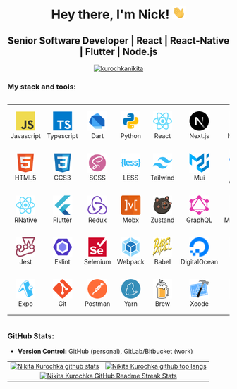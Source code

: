 <h1 align="center">
    Hey there, I'm Nick!
    <img src="./assets/giphy.gif" width="30px" alt="GIF">
</h1>

<h2 align="center">Senior Software Developer | React | React-Native | Flutter | Node.js</h2>

<div>
    <p align="center">
        <a href="https://github-profile-trophy.vercel.app/?username=kurochkanikita" style="display: flex; justify-content: center;" align="center" >
            <img style="display: block; margin-left: auto; margin-right: auto"
                src="https://github-profile-trophy.vercel.app/?username=kurochkanikita&theme=flat&row=1"
                alt="kurochkanikita"
            />  
        </a>
    </p>
</div>

### My stack and tools:

<div style="display: flex; align-items: flex-start; align: center">
    <table>
        <tr align="center">
            <td align="center"  width="90" height="90">
                <img src="images/javascript.svg" alt="HTML5" width="44" height="44"/>
                <br>Javascript
            </td>
            <td align="center"  width="90"  height="90">
                <img src="images/typescript.svg" alt="HTML5" width="44" height="44"/>
                <br>Typescript
            </td>
            <td align="center"  width="90"  height="90">
                <img src="images/dart.svg" alt="HTML5" width="44" height="44"/>
                <br>Dart
            </td>
            <td align="center"  width="90"  height="90">
                <img src="images/python.svg" alt="HTML5" width="44" height="44"/>
                <br>Python
            </td>
            <td align="center"  width="90"  height="90">
                <img src="images/react.svg" alt="HTML5" width="44" height="44"/>
                <br>React
            </td>
            <td align="center"  width="90"  height="90">
                <img src="images/nextjs.svg" alt="HTML5" width="44" height="44"/>
                <br>Next.js
            </td>
            <td align="center"  width="90"  height="90">
                <img src="images/nodejs.svg" alt="HTML5" width="44" height="44"/>
                <br>Node.js
            </td>
            <td align="center"  width="90"  height="90">
                <img src="images/expressjs.svg" alt="HTML5" width="44" height="44"/>
                <br>Express.js
            </td>
            <td align="center"  width="90"  height="90">
                <img src="images/nestjs.svg" alt="HTML5" width="44" height="44"/>
                <br>Nest.js
            </td>
        </tr>
        <tr align="center">
            <td align="center"  width="90"  height="90">
            <img src="images/html.svg" alt="HTML5" width="44" height="44"/>
            <br>HTML5
        </td>
        <td align="center"  width="90"  height="90">
            <img src="images/css.svg" alt="HTML5" width="44" height="44"/>
            <br>CCS3
        </td>
        <td align="center"  width="90"  height="90">
            <img src="images/scss.svg" alt="HTML5" width="44" height="44"/>
            <br>SCSS
        </td>
        <td align="center"  width="90"  height="90">
            <img src="images/less.svg" alt="HTML5" width="44" height="44"/>
            <br>LESS
        </td>
        <td align="center"  width="90"  height="90">
            <img src="images/tailwind.svg" alt="HTML5" width="44" height="44"/>
            <br>Tailwind
        </td>
        <td align="center"  width="90"  height="90">
            <img src="images/mui.svg" alt="HTML5" width="44" height="44"/>
            <br>Mui
        </td>
        <td align="center"  width="90" height="90">
            <img src="images/antd.svg" alt="HTML5" width="44" height="44"/>
            <br>Ant design
        </td>
        <td align="center"  width="90"  height="90">
            <img src="images/bootstrap.svg" alt="HTML5" width="44" height="44"/>
            <br>Bootstrap
        </td>        
        <td align="center"  width="90"  height="90">
            <img src="images/jQuery.svg" alt="HTML5" width="44" height="44"/>
            <br>jQuery
        </td>
        </tr>
        <tr>
            <td align="center"  width="90"  height="90">
                <img src="images/react.svg" alt="HTML5" width="44" height="44"/>
                <br>RNative
            </td>
            <td align="center"  width="90"  height="90">
                <img src="images/flutter.svg" alt="HTML5" width="44" height="44"/>
                <br>Flutter
            </td>
            <td align="center"  width="90"  height="90">
                <img src="images/redux.svg" alt="HTML5" width="44" height="44"/>
                <br>Redux
            </td>
            <td align="center"  width="90"  height="90">
                <img src="images/mobx.svg" alt="HTML5" width="44" height="44"/>
                <br>Mobx
            </td>        
            <td align="center"  width="90"  height="90">
                <img src="images/zustand.svg" alt="HTML5" width="44" height="44"/>
                <br>Zustand
            </td>
            <td align="center"  width="90"  height="90">
                <img src="images/graphql.svg" alt="HTML5" width="44" height="44"/>
                <br>GraphQL
            </td>
            <td align="center"  width="90"  height="90">
                <img src="images/mongodb.svg" alt="HTML5" width="44" height="44"/>
                <br>MongoDB
            </td>
            <td align="center"  width="90"  height="90">
                <img src="images/firebase.svg" alt="HTML5" width="44" height="44"/>
                <br>Firebase
            </td>
            <td align="center"  width="90"  height="90">
                <img src="images/sanity.svg" alt="HTML5" width="44" height="44"/>
                <br>Sanity
            </td>
        </tr>
        <tr>
            <td align="center"  width="90"  height="90">
                <img src="images/jest.svg" alt="HTML5" width="44" height="44"/>
                <br>Jest
            </td>
            <td align="center"  width="90"  height="90">
                <img src="images/lint.svg" alt="HTML5" width="44" height="44"/>
                <br>Eslint
            </td>
            <td align="center"  width="90"  height="90">
                <img src="images/selenium.svg" alt="HTML5" width="44" height="44"/>
                <br>Selenium
            </td>
            <td align="center"  width="90"  height="90">
                <img src="images/webpack.svg" alt="HTML5" width="44" height="44"/>
                <br>Webpack
            </td>
            <td align="center"  width="90"  height="90">
                <img src="images/babel.svg" alt="HTML5" width="44" height="44"/>
                <br>Babel
            </td>
            <td align="center"  width="90"  height="90">
                <img src="images/digitalocean.svg" alt="HTML5" width="44" height="44"/>
                <br>DigitalOcean
            </td>    
            <td align="center"  width="90"  height="90">
                <img src="images/cicd.svg" alt="HTML5" width="44" height="44"/>
                <br>CI/CD
            </td>
             <td align="center"  width="90"  height="90">
                <img src="images/figma.svg" alt="HTML5" width="44" height="44"/>
                <br>Figma
            </td>
            <td align="center"  width="90"  height="90">
                <img src="images/sketch.svg" alt="HTML5" width="44" height="44"/>
                <br>Sketch
            </td>
        </tr>
        <tr>
            <td align="center"  width="90"  height="90">
                <img src="images/expo.svg" alt="HTML5" width="44" height="44"/>
                <br>Expo
            </td>
            <td align="center"  width="90"  height="90">
                <img src="images/git.svg" alt="HTML5" width="44" height="44"/>
                <br>Git
            </td>
            <td align="center"  width="90"  height="90">
                <img src="images/postman.svg" alt="HTML5" width="44" height="44"/>
                <br>Postman
            </td>
            <td align="center"  width="90"  height="90">
                <img src="images/yarn.svg" alt="HTML5" width="44" height="44"/>
                <br>Yarn
            </td>
            <td align="center"  width="90"  height="90">
                <img src="images/brew.svg" alt="HTML5" width="44" height="44"/>
                <br>Brew
            </td>
            <td align="center"  width="90"  height="90">
                <img src="images/xcode.svg" alt="HTML5" width="44" height="44"/>
                <br>Xcode
            </td>
            <td align="center"  width="90"  height="90">
                <img src="images/intell.svg" alt="HTML5" width="44" height="44"/>
                <br>IntelliJ
            </td> 
            <td align="center"  width="90"  height="90">
                <img src="images/android.svg" alt="HTML5" width="44" height="44"/>
                <br>Android
            </td>
            <td align="center"  width="90"  height="90">
                <img src="images/webstorm.svg" alt="HTML5" width="44" height="44"/>
                <br>Webstorm
            </td>  
        </tr>
    </table>
</div>

### GitHub Stats:
- **Version Control:** GitHub (personal), GitLab/Bitbucket (work)

<table>
  <tr>
      <td>
        <a href="https://github-readme-stats.vercel.app/api?username=KurochkaNikita">
            <img
                src="https://github-readme-stats.vercel.app/api?username=KurochkaNikita&show_icons=true&rank_icon=percentile&include_all_commits=true&hide_border=true&hide=contribs&show=reviews" 
                alt="Nikita Kurochka github stats" 
                style="height: 200px; border: none;"
            />
        </a>
      </td>
      <td>
        <a href="https://github-readme-stats.vercel.app/api/top-langs/?username=KurochkaNikit">
            <img
                src="https://github-readme-stats.vercel.app/api/top-langs/?username=KurochkaNikita&layout=compact&langs_count=8&hide_border=true" 
                alt="Nikita Kurochka github top langs" 
                style="height: 200px"
            />
        </a>
      </td>
  </tr>
  <tr>
      <td colspan=2 align="center">
        <a href="http://github-readme-streak-stats.herokuapp.com?user=KurochkaNikita"> 
            <img 
                src="http://github-readme-streak-stats.herokuapp.com?user=KurochkaNikita&hide_border=true&currStreakLabel=000000&date_format=j%20M%5B%20Y%5D" 
                alt="Nikita Kurochka GitHub Readme Streak Stats" 
                style="height: 200px"
            /> 
        </a>
      </td>
  </tr>
</table>
